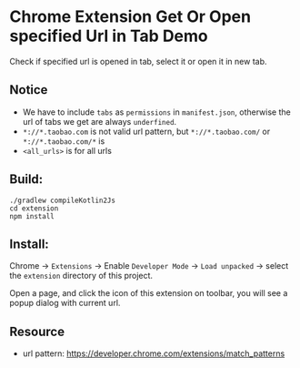 Chrome Extension Get Or Open specified Url in Tab Demo
======================================================

Check if specified url is opened in tab, select it or open it in new tab.

Notice
------

- We have to include `tabs` as `permissions` in `manifest.json`, otherwise the url of tabs we get are always `underfined`.
- `*://*.taobao.com` is not valid url pattern, but `*://*.taobao.com/` or `*://*.taobao.com/*` is
- `<all_urls>` is for all urls

Build:
-----

```
./gradlew compileKotlin2Js
cd extension
npm install
```

Install:
--------

Chrome -> `Extensions` -> Enable `Developer Mode` -> `Load unpacked` -> select the `extension` directory of this project.

Open a page, and click the icon of this extension on toolbar, you will see a popup dialog with current url.

Resource
--------

- url pattern: <https://developer.chrome.com/extensions/match_patterns>